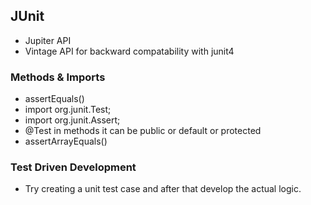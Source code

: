 ## JUnit

- Jupiter API
- Vintage API for backward compatability with junit4

### Methods & Imports
- assertEquals()
- import org.junit.Test;
- import org.junit.Assert;
- @Test in methods it can be public or default or protected
- assertArrayEquals()

### Test Driven Development
- Try creating a unit test case and after that develop the actual logic.

